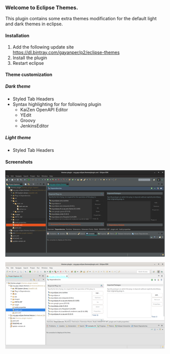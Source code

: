 ### Welcome to Eclipse Themes.
This plugin contains some extra themes modification for the default light and dark themes in eclipse.

#### Installation
1. Add the following update site https://dl.bintray.com/gayanper/p2/eclipse-themes
2. Install the plugin
3. Restart eclipse

#### Theme customization
##### Dark theme
-   Styled Tab Headers
-   Syntax highlighting for for following plugin
    -   KaiZen OpenAPI Editor
    -   YEdit
    -   Groovy
    -   JenkinsEditor

##### Light theme
-   Styled Tab Headers


#### Screenshots
![](images/dark-theme.png)

![](images/light-theme.png)